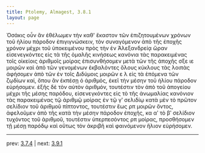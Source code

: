 ```yaml
---
title: Ptolemy, Almagest, 3.8.1
layout: page
---
```


Ὁσάκις οὖν ἂν ἐθέλωμεν τὴν καθ' ἕκαστον τῶν ἐπιζητουμένων χρόνων τοῦ ἡλίου πάροδον ἐπιγιγνώσκειν, τὸν συναγόμενον ἀπὸ τῆς ἐποχῆς χρόνον μέχρι τοῦ ὑποκειμένου πρὸς τὴν ἐν Ἀλεξανδρείᾳ ὥραν εἰσενεγκόντες εἰς τὰ τῆς ὁμαλῆς κινήσεως κανόνια τὰς παρακειμένας τοῖς οἰκείοις ἀριθμοῖς μοίρας ἐπισυνθήσομεν μετὰ τῶν τῆς ἀποχῆς σξε ιε μοιρῶν καὶ ἀπὸ τῶν γενομένων ἐκβαλόντες ὅλους κύκλους τὰς λοιπὰς ἀφήσομεν ἀπὸ τῶν ἐν τοῖς Διδύμοις μοιρῶν ε λ εἰς τὰ ἑπόμενα τῶν ζῳδίων καί, ὅπου ἂν ἐκπέσῃ ὁ ἀριθμός, ἐκεῖ τὴν μέσην τοῦ ἡλίου πάροδον εὑρήσομεν. ἑξῆς δὲ τὸν αὐτὸν ἀριθμόν, τουτέστιν τὸν ἀπὸ τοῦ ἀπογείου μέχρι τῆς μέσης παρόδου, εἰσενεγκόντες εἰς τὸ τῆς ἀνωμαλίας κανόνιον τὰς παρακειμένας τῷ ἀριθμῷ μοίρας ἐν τῷ γʹ σελιδίῳ κατὰ μὲν τὸ πρῶτον σελίδιον τοῦ ἀριθμοῦ πίπτοντος, τουτέστιν ἕως ρπ μοιρῶν ὄντος, ἀφελοῦμεν ἀπὸ τῆς κατὰ τὴν μέσην πάροδον ἐποχῆς, κα αʹ τὸ βʹ σελίδιον τυχόντος τοῦ ἀριθμοῦ, τουτέστιν ὑπερπεσόντος ρπ μοίρας, προσθήσομεν τῇ μέσῃ παρόδῳ καὶ οὕτως τὸν ἀκριβῆ καὶ φαινόμενον ἥλιον εὑρήσομεν. 

---

prev: [3.7.4](../3.7.4/) | next: [3.9.1](../3.9.1/)

